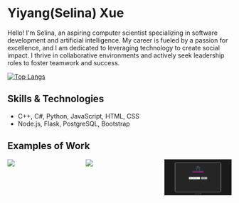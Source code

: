 # Yiyang(Selina) Xue

Hello! I'm Selina, an aspiring computer scientist specializing in software development and artificial intelligence. My career is fueled by a passion for excellence, and I am dedicated to leveraging technology to create social impact. I thrive in collaborative environments and actively seek leadership roles to foster teamwork and success.

[![Top Langs](https://github-readme-stats.vercel.app/api/top-langs/?username=selinaXyy&layout=donut)](https://github.com/selinaXyy/github-readme-stats)

## Skills & Technologies
* C++, C#, Python, JavaScript, HTML, CSS
* Node.js, Flask, PostgreSQL, Bootstrap

## Examples of Work
<div style="display: flex; justify-content: space-between; width: 100%;">
  <img src="https://github.com/selinaXyy/selinaXyy/blob/main/tgp.gif" style="width: 30%;" >
  <img src="https://github.com/selinaXyy/selinaXyy/blob/main/pomodoro-pulse.gif" style="width: 30%;" >
  <img src="https://github.com/selinaXyy/selinaXyy/blob/main/cocktail.gif" style="width: 30%;" >
</div>
